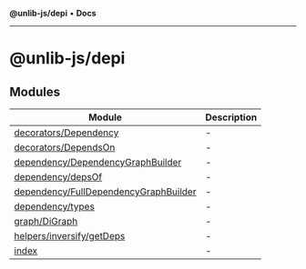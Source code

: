**@unlib-js/depi** • **Docs**

***

# @unlib-js/depi

## Modules

| Module | Description |
| ------ | ------ |
| [decorators/Dependency](decorators/Dependency.md) | - |
| [decorators/DependsOn](decorators/DependsOn.md) | - |
| [dependency/DependencyGraphBuilder](dependency/DependencyGraphBuilder.md) | - |
| [dependency/depsOf](dependency/depsOf.md) | - |
| [dependency/FullDependencyGraphBuilder](dependency/FullDependencyGraphBuilder.md) | - |
| [dependency/types](dependency/types.md) | - |
| [graph/DiGraph](graph/DiGraph.md) | - |
| [helpers/inversify/getDeps](helpers/inversify/getDeps.md) | - |
| [index](index.md) | - |
